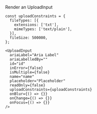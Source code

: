 Render an UploadInput

    const uploadConstraints = {
      fileTypes: [{
        extensions: ['txt'],
        mimeTypes: ['text/plain'],
      }],
      fileSize: 500000,
    };

    <UploadInput
      ariaLabel="Aria Label"
      ariaLabelledBy=""
      id="id"
      inError={false}
      isMultiple={false}
      name="name"
      placeholder="Placeholder"
      readOnly={false}
      uploadConstraints={uploadConstraints}
      onBlur={() => {}}
      onChange={() => {}}
      onFocus={() => {}}
    />